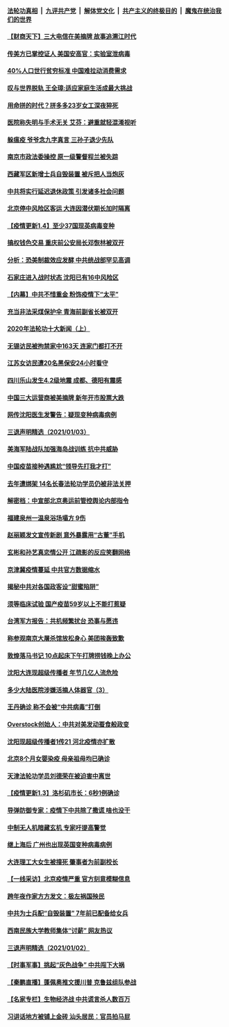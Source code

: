 

####  [法轮功真相](../../../../basic/blob/master/README.md?t=01050231) &nbsp;|&nbsp; [九评共产党](../../../../9ping.md/blob/master/README.md?t=01050231) &nbsp;|&nbsp; [解体党文化](../../../../jtdwh.md/blob/master/README.md?t=01050231)  &nbsp;|&nbsp; [共产主义的终极目的](../../../../gczydzjmd.md/blob/master/README.md?t=01050231) &nbsp;|&nbsp; [魔鬼在统治我们的世界](../../../../mgztzwmdsj.md/blob/master/README.md?t=01050231) 

#### [【财商天下】三大电信在美摘牌 故事追溯江时代](../pages/nsc413/n12666384.md?t=01050231) 

#### [传美方已掌控证人 美国安高官：实验室泄病毒](../pages/nsc413/n12666258.md?t=01050231) 

#### [40%人口世行贫穷标准 中国难拉动消费需求](../pages/nsc413/n12665825.md?t=01050231) 

#### [叹与世界脱轨 王全璋:适应家庭生活成最大挑战](../pages/nsc413/n12666334.md?t=01050231) 

#### [用命拼的时代？拼多多23岁女工深夜猝死](../pages/nsc413/n12666130.md?t=01050231) 

#### [医院称失明与手术无关 艾芬：避重就轻混淆视听](../pages/nsc413/n12666285.md?t=01050231) 

#### [躲瘟疫 爷爷念九字真言 三孙子退少先队](../pages/nsc413/n12664003.md?t=01050231) 

#### [南京市政法委操控 原一级警督程兰被失踪](../pages/nsc413/n12665925.md?t=01050231) 

#### [西藏军区新增士兵自毁装置 被斥把人当炮灰](../pages/nsc413/n12666087.md?t=01050231) 

#### [中共将实行延迟退休政策 引发诸多社会问题](../pages/nsc413/n12666016.md?t=01050231) 

#### [北京停中风险区客运 大连因潜伏期长加时隔离](../pages/nsc413/n12665840.md?t=01050231) 

#### [【疫情更新1.4】至少37国现英病毒变种](../pages/nsc413/n12665675.md?t=01050231) 

#### [搞权钱色交易 重庆前公安局长邓恢林被双开](../pages/nsc413/n12665225.md?t=01050231) 

#### [分析：恐美制裁效应发酵 中共统战部罕见高调](../pages/nsc413/n12665574.md?t=01050231) 

#### [石家庄进入战时状态 沈阳已有16中风险区](../pages/nsc413/n12664783.md?t=01050231) 

#### [【内幕】中共不惜重金 粉饰疫情下“太平”](../pages/nsc413/n12661593.md?t=01050231) 

#### [充当非法采煤保护伞 青海前副省长被双开](../pages/nsc413/n12665412.md?t=01050231) 


#### [2020年法轮功十大新闻（上）](../pages/nsc413/n12664196.md?t=01050231) 

#### [无锡访民被拘禁家中163天 连家门都打不开](../pages/nsc413/n12665573.md?t=01050231) 

#### [江苏女访民遭20名黑保安24小时看守](../pages/nsc413/n12665377.md?t=01050231) 

#### [四川乐山发生4.2级地震 成都、德阳有震感](../pages/nsc413/n12665350.md?t=01050231) 

#### [中国三大运营商被美摘牌 新年开市股票大跌](../pages/nsc413/n12664626.md?t=01050231) 

#### [网传沈阳医生发警告：疑现变种病毒病例](../pages/nsc413/n12664875.md?t=01050231) 

#### [三退声明精选（2021/01/03）](../pages/nsc413/n12665064.md?t=01050231) 

#### [美海军陆战队加强海岛战训练 抗中共威胁](../pages/nsc413/n12664583.md?t=01050231) 

#### [中国疫苗接种遇尴尬“领导先打我才打”](../pages/nsc413/n12664932.md?t=01050231) 

#### [去年遭绑架 14名长春法轮功学员仍被非法关押](../pages/nsc413/n12663804.md?t=01050231) 

#### [解密档：中宣部北京奥运前管控舆论内部指令](../pages/nsc413/n12656999.md?t=01050231) 

#### [福建泉州一温泉浴场塌方 9伤](../pages/nsc413/n12663876.md?t=01050231) 

#### [赵丽颖发文宣传新剧 意外暴露用“古董”手机](../pages/nsc413/n12664632.md?t=01050231) 

#### [玄彬和孙艺真恋情公开 江疏影的反应笑翻网络](../pages/nsc413/n12664153.md?t=01050231) 

#### [京津冀疫情蔓延 中共官方数据缩水](../pages/nsc413/n12664460.md?t=01050231) 

#### [揭秘中共对各国政客设“甜蜜陷阱”](../pages/nsc413/n12664335.md?t=01050231) 

#### [须等临床试验 国产疫苗59岁以上不能打惹疑](../pages/nsc413/n12664503.md?t=01050231) 

#### [台湾军方报告：共机频繁扰台 恐事与愿违](../pages/nsc413/n12664438.md?t=01050231) 

#### [称参观南京大屠杀馆放松身心 美团挨轰致歉](../pages/nsc413/n12664346.md?t=01050231) 

#### [敦煌落马书记 10点起床下午打牌捞钱晚上办公](../pages/nsc413/n12664243.md?t=01050231) 

#### [沈阳大连现超级传播者 年节几亿人流危险](../pages/nsc413/n12663935.md?t=01050231) 

#### [多少大陆医院涉嫌活摘人体器官（3）](../pages/nsc413/n12663965.md?t=01050231) 

#### [王丹确诊 称不会被“中共病毒”打倒](../pages/nsc413/n12663983.md?t=01050231) 

#### [Overstock创始人：中共对美发动蚕食般政变](../pages/nsc413/n12659038.md?t=01050231) 

#### [沈阳现超级传播者1传21 河北疫情亦扩散](../pages/nsc413/n12663629.md?t=01050231) 

#### [北京8个月女婴染疫 母亲祖母均已确诊](../pages/nsc413/n12663758.md?t=01050231) 

#### [天津法轮功学员刘德荣在被迫害中离世](../pages/nsc413/n12663713.md?t=01050231) 

#### [【疫情更新1.3】洛杉矶市长：6秒1例确诊](../pages/nsc413/n12663672.md?t=01050231) 


#### [导弹防御专家：疫情下中共除了撒谎 啥也没干](../pages/nsc413/n12647101.md?t=01050231) 

#### [中制无人机暗藏玄机 专家吁提高警觉](../pages/nsc413/n12663705.md?t=01050231) 

#### [继上海后 广州也出现英国变种病毒病例](../pages/nsc413/n12663613.md?t=01050231) 

#### [大连理工大女生被撞死 肇事者为前副校长](../pages/nsc413/n12663563.md?t=01050231) 

#### [【一线采访】北京疫情严重 官方刻意模糊信息](../pages/nsc413/n12663491.md?t=01050231) 

#### [跨年夜作家方方发文：极左祸国殃民](../pages/nsc413/n12663467.md?t=01050231) 

#### [中共为士兵配“自毁装置” 7年前已配备给女兵](../pages/nsc413/n12662602.md?t=01050231) 

#### [西南民族大学教师集体“讨薪” 网友热议](../pages/nsc413/n12663233.md?t=01050231) 

#### [三退声明精选（2021/01/02）](../pages/nsc413/n12663303.md?t=01050231) 

#### [【时事军事】挑起“灰色战争” 中共闯下大祸](../pages/nsc413/n12659957.md?t=01050231) 

#### [【秦鹏直播】蓬佩奥推文援川普 克鲁兹组队参战](../pages/nsc413/n12662606.md?t=01050231) 

#### [【名家专栏】生物经济战 中共谎言杀人数百万](../pages/nsc413/n12662099.md?t=01050231) 

#### [习讲话地方被铺上金砖 汕头居民：官员拍马屁](../pages/nsc413/n12662527.md?t=01050231) 

